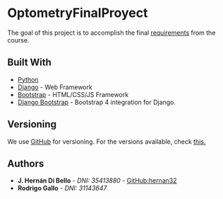 # OptometryFinalProyect

The goal of this project is to accomplish the final [requirements](/.github/FINAL_PROJECT.md) from the course.

## Built With

* [Python](https://www.python.org/)
* [Django](https://www.djangoproject.com/) - Web Framework
* [Bootstrap](https://getbootstrap.com/) - HTML/CSS/JS Framework
* [Django Bootstrap](https://pypi.org/project/django-bootstrap4/) - Bootstrap 4 integration for Django.

## Versioning

We use [GitHub](https://github.com/) for versioning. For the versions available, check [this.](https://github.com/hernan32/https://github.com/hernan32/OptometryFinalProyect)

## Authors

* **J. Hernán Di Bello** - *DNI: 35413880* - [GitHub:hernan32](https://github.com/hernan32/)
* **Rodrigo Gallo** - *DNI: 31143647*